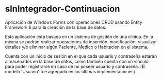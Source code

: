 # slnIntegrador-Continuacion
Aplicación de Windows Forms con operaciones CRUD usando Entity Framework 6 para la creación de la base de datos.

Esta aplicación está basada en un sistema de gestión de una clínica. En la misma se podrán realizar operaciones de inserción, modificación, visualizar detalles y/o eliminar algún Paciente, Medico o Habitacion en el sistema.

Cuenta con un inicio de sesión en el que cada usuario y contraseña estarán almacenados en la base de datos, como también cuenta con un vinculo para poder registrarse en caso de no poseer usuario y contraseña. (El modelo 'Usuario' fue agregado en las ultimas implementaciones).

